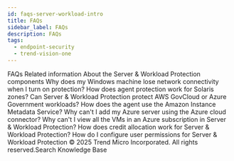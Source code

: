 ```yaml
---
id: faqs-server-workload-intro
title: FAQs
sidebar_label: FAQs
description: FAQs
tags:
  - endpoint-security
  - trend-vision-one
---
```


 FAQs Related information About the Server & Workload Protection components Why does my Windows machine lose network connectivity when I turn on protection? How does agent protection work for Solaris zones? Can Server & Workload Protection protect AWS GovCloud or Azure Government workloads? How does the agent use the Amazon Instance Metadata Service? Why can't I add my Azure server using the Azure cloud connector? Why can't I view all the VMs in an Azure subscription in Server & Workload Protection? How does credit allocation work for Server & Workload Protection? How do I configure user permissions for Server & Workload Protection © 2025 Trend Micro Incorporated. All rights reserved.Search Knowledge Base